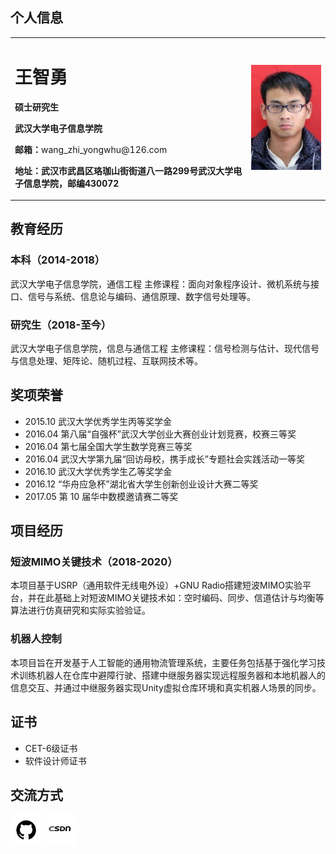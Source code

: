 ## 个人信息
<table border="0">
  <tr>
    <td width="75%">
      <h1>王智勇</h1>
      <p><b>硕士研究生</b></p>
      <p><b>武汉大学电子信息学院</b></p>
      <p><b>邮箱：</b>wang_zhi_yongwhu@126.com</p>
      <p><b>地址：武汉市武昌区珞珈山街街道八一路299号武汉大学电子信息学院，邮编430072</b></p>
    </td>
    <td width="25%">
      <img src="/wangzhiyong.jpg" width="100%">      
    </td>
  </tr>
</table>

## 教育经历
### 本科（2014-2018）
武汉大学电子信息学院，通信工程
主修课程：面向对象程序设计、微机系统与接口、信号与系统、信息论与编码、通信原理、数字信号处理等。
### 研究生（2018-至今）
武汉大学电子信息学院，信息与通信工程
主修课程：信号检测与估计、现代信号与信息处理、矩阵论、随机过程、互联网技术等。

## 奖项荣誉
* 2015.10 武汉大学优秀学生丙等奖学金
* 2016.04 第八届“自强杯”武汉大学创业大赛创业计划竞赛，校赛三等奖
* 2016.04 第七届全国大学生数学竞赛三等奖
* 2016.04 武汉大学第九届“回访母校，携手成长”专题社会实践活动一等奖
* 2016.10 武汉大学优秀学生乙等奖学金
* 2016.12 “华舟应急杯”湖北省大学生创新创业设计大赛二等奖
* 2017.05 第 10 届华中数模邀请赛二等奖

## 项目经历
### 短波MIMO关键技术（2018-2020）
本项目基于USRP（通用软件无线电外设）+GNU Radio搭建短波MIMO实验平台，并在此基础上对短波MIMO关键技术如：空时编码、同步、信道估计与均衡等算法进行仿真研究和实际实验验证。
### 机器人控制
本项目旨在开发基于人工智能的通用物流管理系统，主要任务包括基于强化学习技术训练机器人在仓库中避障行驶、搭建中继服务器实现远程服务器和本地机器人的信息交互、并通过中继服务器实现Unity虚拟仓库环境和真实机器人场景的同步。

## 证书
* CET-6级证书
* 软件设计师证书

## 交流方式
[![Github](https://github.com/wzyzyw/wang-zhi-yong.github.io/blob/master/git2.gif "github")](https://github.com/wzyzyw)
[![CSDN](https://github.com/wzyzyw/wang-zhi-yong.github.io/blob/master/csdn.jpg "csdn")](https://me.csdn.net/ha_____ha)




